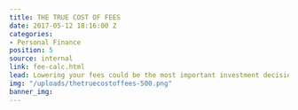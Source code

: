 ```yaml
---
title: THE TRUE COST OF FEES
date: 2017-05-12 18:16:00 Z
categories:
- Personal Finance
position: 5
source: internal
link: fee-calc.html
lead: Lowering your fees could be the most important investment decision you make.
img: "/uploads/thetruecostoffees-500.png"
banner_img: 
---
```


